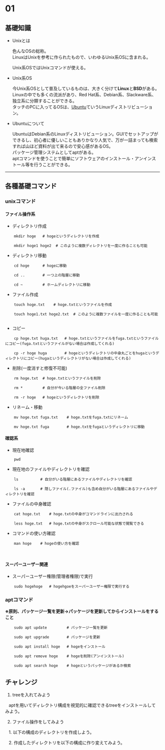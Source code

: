 # 01

## 基礎知識

- Unixとは

    色んなOSの総称。  
    LinuxはUnixを参考に作られたもので、いわゆるUnix系OSに含まれる。  
  
    Unix系OSではUnixコマンドが使える。

- Unix系OS

    今Unix系OSとして普及しているものは、大きく分けて**Linux**と**BSD**がある。  
    Linuxの中でも多くの流派があり、Red Hat系、Debian系、Slackware系、独立系に分類することができる。  
    タッチのPCに入ってるOSは、<a href="https://www.ubuntulinux.jp/">Ubuntu</a>ていうLinuxディストリビューション。

- Ubuntuについて

    UbuntuはDebian系のLinuxディストリビューション。GUIでセットアップができるし、初心者に優しいこともありかなり人気で、万が一詰まっても検索すれば山ほど資料が出て来るので安心感があるOS。  
    パッケージ管理システムとしてaptがある。  
    aptコマンドを使うことで簡単にソフトウェアのインストール・アンインストール等を行うことができる。  
    
---

## 各種基礎コマンド

### unixコマンド

#### ファイル操作系


- ディレクトリ作成  
    
```
    mkdir hoge   # hogeというディレクトリを作成 
    
    mkdir hoge1 hoge2  # このように複数ディレクトリを一度に作ることも可能    
```
        
- ディレクトリ移動  

```
    cd hoge      # hogeに移動  
       
    cd ..        # 一つ上の階層に移動  
       
    cd ~         # ホームディレクトリに移動  
```

- ファイル作成  

```
    touch hoge.txt    # hoge.txtというファイルを作成  
        
    touch hoge1.txt hoge2.txt  # このように複数ファイルを一度に作ることも可能      
```

- コピー  

```
    cp hoge.txt huga.txt   # hoge.txtというファイルをfuga.txtというファイルにコピー(fuga.txtというファイルがない場合は作成してくれる)  
    
    cp -r hoge huga        # hogeというディレクトリの中身丸ごとをhugaというディレクトリにコピー(hugaというディレクトリがない場合は作成してくれる)
```  

- 削除(一度消すと修復不可能)

```   
    rm hoge.txt  # hoge.txtというファイルを削除  
       
    rm *         # 自分が今いる階層の全ファイル削除  
    
    rm -r hoge   # hogeというディレクトリを削除   
```

- リネーム・移動

```
    mv hoge.txt fuga.txt    # hoge.txtをfuga.txtにリネーム  
    
    mv hoge.txt fuga        # hoge.txtをfugaというディレクトリに移動  
```

#### 確認系

- 現在地確認  

```
    pwd
```

- 現在地のファイルやディレクトリを確認

```    
    ls          # 自分がいる階層にあるファイルやディレクトリを確認  
       
    ls -a       # 隠しファイル(.ファイル)も含め自分がいる階層にあるファイルやディレクトリを確認  
```

- ファイルの中身確認

```
    cat hoge.txt    # hoge.txtの中身がコマンドラインに出力される  
    
    less hoge.txt   # hoge.txtの中身がスクロール可能な状態で閲覧できる
```

- コマンドの使い方確認

```
    man hoge    # hogeの使い方を確認
```
  
#### スーパーユーザー関連

- スーパーユーザー権限(管理者権限)で実行

```
    sudo hogehoge   # hogehgoeをスーパーユーザー権限で実行する
```
  
### aptコマンド

**※原則、パッケージ一覧を更新→パッケージを更新してからインストールをすること**

```
    sudo apt update         # パッケージ一覧を更新  
    
    sudo apt upgrade        # パッケージを更新  
    
    sudo apt install hoge   # hogeをインストール  
    
    sudo apt remove hoge    # hogeを削除(アンインストール)  
    
    sudo apt search hoge    # hogeというパッケージがあるか検索
```
  
## チャレンジ

1. treeを入れてみよう

    aptを用いてディレクトリ構成を視覚的に確認できるtreeをインストールしてみよう。

2. ファイル操作をしてみよう

    1. 以下の構成のディレクトリを作成しよう。
    
    2. 作成したディレクトリを以下の構成に作り変えてみよう。
    

